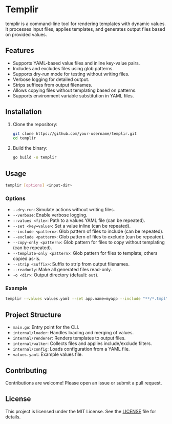 # Templir

templir is a command-line tool for rendering templates with dynamic values. It processes input files, applies templates, and generates output files based on provided values.

## Features

- Supports YAML-based value files and inline key-value pairs.
- Includes and excludes files using glob patterns.
- Supports dry-run mode for testing without writing files.
- Verbose logging for detailed output.
- Strips suffixes from output filenames.
- Allows copying files without templating based on patterns.
- Supports environment variable substitution in YAML files.

## Installation

1. Clone the repository:
    ```bash
    git clone https://github.com/your-username/templir.git
    cd templir
    ```

2. Build the binary:
    ```bash
    go build -o templir
    ```

## Usage

```bash
templir [options] <input-dir>
```

### Options

- `--dry-run`: Simulate actions without writing files.
- `--verbose`: Enable verbose logging.
- `--values <file>`: Path to a values YAML file (can be repeated).
- `--set <key=value>`: Set a value inline (can be repeated).
- `--include <pattern>`: Glob pattern of files to include (can be repeated).
- `--exclude <pattern>`: Glob pattern of files to exclude (can be repeated).
- `--copy-only <pattern>`: Glob pattern for files to copy without templating (can be repeated).
- `--template-only <pattern>`: Glob pattern for files to template; others copied as-is.
- `--strip <suffix>`: Suffix to strip from output filenames.
- `--readonly`: Make all generated files read-only.
- `-o <dir>`: Output directory (default: `out`).

### Example

```bash
templir --values values.yaml --set app.name=myapp --include "**/*.tmpl" --exclude "test/*" --copy-only "**/*.txt" -o output templates/
```

## Project Structure

- `main.go`: Entry point for the CLI.
- `internal/loader`: Handles loading and merging of values.
- `internal/renderer`: Renders templates to output files.
- `internal/walker`: Collects files and applies include/exclude filters.
- `internal/config`: Loads configuration from a YAML file.
- `values.yaml`: Example values file.

## Contributing

Contributions are welcome! Please open an issue or submit a pull request.

## License

This project is licensed under the MIT License. See the [LICENSE](LICENSE) file for details.